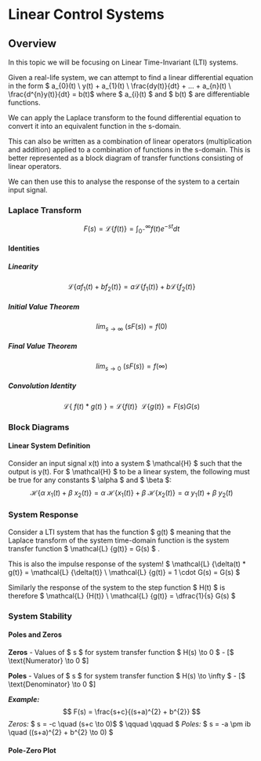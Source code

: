 # Linear Control Systems

## Overview
In this topic we will be focusing on Linear Time-Invariant (LTI) systems.

Given a real-life system, we can attempt to find a linear differential equation in the form $ a_{0}(t) \ y(t) + a_{1}(t) \ \frac{dy(t)}{dt} + ... + a_{n}(t) \ \frac{d^{n}y(t)}{dt} = b(t)$ where $ a_{i}(t) $ and $ b(t) $ are differentiable functions.

We can apply the Laplace transform to the found differential equation to convert it into an equivalent function in the s-domain.

This can also be written as a combination of linear operators (multiplication and addition) applied to a combination of functions in the s-domain. This is better represented as a block diagram of transfer functions consisting of linear operators.

We can then use this to analyse the response of the system to a certain input signal.

### Laplace Transform
$$ F(s) = \mathcal{L}\{f(t)\} = \int_{0^{-}}^{\infty} f(t) e^{-st} dt $$

#### Identities

##### Linearity
$$ \mathcal{L}\{a f_{1}(t) + b f_{2}(t)\} = a \mathcal{L}\{f_{1}(t)\} + b \mathcal{L}\{f_{2}(t)\} $$

##### Initial Value Theorem
$$ lim_{s \to \infty} \ (s F(s)) = f(0)$$

##### Final Value Theorem
$$ lim_{s \to 0} \ (s F(s)) = f(\infty)$$

##### Convolution Identity
$$ \mathcal{L}\{ \ f(t) * g(t) \ \} = \mathcal{L}\{f(t)\} \enspace \mathcal{L}\{g(t)\} = F(s) G(s)$$

### Block Diagrams

#### Linear System Definition
Consider an input signal x(t) into a system $ \mathcal{H} $ such that the output is y(t). For $ \mathcal{H} $ to be a linear system, the following must be true for any constants $ \alpha $ and $ \beta $:
$$ \mathcal{H} \{ \alpha \ x_{1}(t) + \beta \ x_{2}(t) \} = \alpha \ \mathcal{H} \{ x_{1}(t) \} + \beta \ \mathcal{H} \{ x_{2}(t) \} = \alpha \ y_{1}(t) + \beta \ y_{2}(t) $$



### System Response

Consider a LTI system that has the function $ g(t) $ meaning that the Laplace transform of the system time-domain function is the system transfer function $ \mathcal{L} \{g(t)\} = G(s) $ .

This is also the impulse response of the system! 
$ \mathcal{L} \{\delta(t) * g(t)\} = \mathcal{L} \{\delta(t)\} \ \mathcal{L} \{g(t)\} = 1 \cdot G(s) = G(s) $ 

Similarly the response of the system to the step function $ H(t) $ is therefore $ \mathcal{L} \{H(t)\} \ \mathcal{L} \{g(t)\} = \dfrac{1}{s} G(s)  $

### System Stability

#### Poles and Zeros
**Zeros** - Values of $ s $ for system transfer function $ H(s) \to 0 $ - [$ \text{Numerator} \to 0 $]

**Poles** - Values of $ s $ for system transfer function $ H(s) \to \infty $ - [$ \text{Denominator} \to 0 $]


__*Example:*__
$$ F(s) = \frac{s+c}{(s+a)^{2} + b^{2}} $$
*Zeros:* $ s = -c \quad (s+c \to 0)$ $ \qquad \qquad $ *Poles:* $ s = -a \pm ib \quad ((s+a)^{2} + b^{2} \to 0) $


#### Pole-Zero Plot


